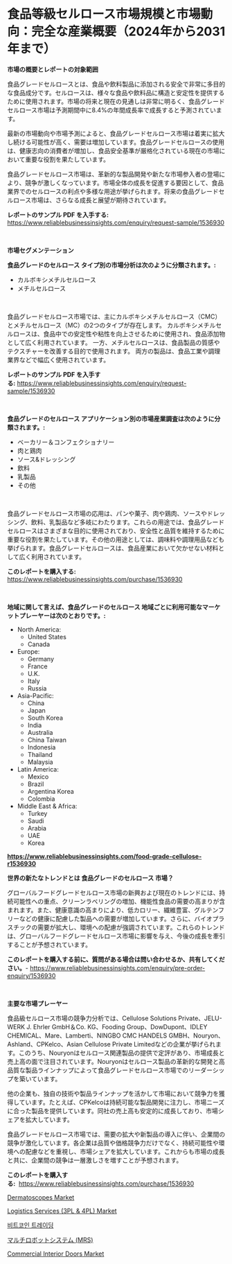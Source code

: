 <p><h1>食品等級セルロース市場規模と市場動向：完全な産業概要（2024年から2031年まで）</h1></p><p><strong>市場の概要とレポートの対象範囲</strong></p>
<p><p>食品グレードセルロースとは、食品や飲料製品に添加される安全で非常に多目的な食品成分です。セルロースは、様々な食品や飲料品に構造と安定性を提供するために使用されます。市場の将来と現在の見通しは非常に明るく、食品グレードセルロース市場は予測期間中に8.4%の年間成長率で成長すると予測されています。</p><p>最新の市場動向や市場予測によると、食品グレードセルロース市場は着実に拡大し続ける可能性が高く、需要は増加しています。食品グレードセルロースの使用は、健康志向の消費者が増加し、食品安全基準が厳格化されている現在の市場において重要な役割を果たしています。</p><p>食品グレードセルロース市場は、革新的な製品開発や新たな市場参入者の登場により、競争が激しくなっています。市場全体の成長を促進する要因として、食品業界でのセルロースの利点や多様な用途が挙げられます。将来の食品グレードセルロース市場は、さらなる成長と展望が期待されています。</p></p>
<p><strong>レポートのサンプル PDF を入手する:</strong> <a href="https://www.reliablebusinessinsights.com/enquiry/request-sample/1536930">https://www.reliablebusinessinsights.com/enquiry/request-sample/1536930</a></p>
<p>&nbsp;</p>
<p><strong>市場セグメンテーション</strong></p>
<p><strong>食品グレードのセルロース タイプ別の市場分析は次のように分類されます。:</strong></p>
<p><ul><li>カルボキシメチルセルロース</li><li>メチルセルロース</li></ul></p>
<p>&nbsp;</p>
<p><p>食品グレードセルロース市場では、主にカルボキシメチルセルロース（CMC）とメチルセルロース（MC）の2つのタイプが存在します。 カルボキシメチルセルロースは、食品中での安定性や粘性を向上させるために使用され、食品添加物として広く利用されています。 一方、メチルセルロースは、食品製品の質感やテクスチャーを改善する目的で使用されます。 両方の製品は、食品工業や調理業界などで幅広く使用されています。</p></p>
<p><strong>レポートのサンプル PDF を入手する:</strong>&nbsp;<a href="https://www.reliablebusinessinsights.com/enquiry/request-sample/1536930">https://www.reliablebusinessinsights.com/enquiry/request-sample/1536930</a></p>
<p>&nbsp;</p>
<p><strong> 食品グレードのセルロース アプリケーション別の市場産業調査は次のように分類されます。:</strong></p>
<p><ul><li>ベーカリー＆コンフェクショナリー</li><li>肉と鶏肉</li><li>ソース&ドレッシング</li><li>飲料</li><li>乳製品</li><li>その他</li></ul></p>
<p>&nbsp;</p>
<p><p>食品グレードセルロース市場の応用は、パンや菓子、肉や鶏肉、ソースやドレッシング、飲料、乳製品など多岐にわたります。これらの用途では、食品グレードセルロースはさまざまな目的に使用されており、安全性と品質を維持するために重要な役割を果たしています。その他の用途としては、調味料や調理用品なども挙げられます。食品グレードセルロースは、食品産業において欠かせない材料として広く利用されています。</p></p>
<p><strong>このレポートを購入する:</strong>&nbsp; <a href="https://www.reliablebusinessinsights.com/purchase/1536930">https://www.reliablebusinessinsights.com/purchase/1536930</a></p>
<p>&nbsp;</p>
<p><strong>地域に関して言えば、食品グレードのセルロース 地域ごとに利用可能なマーケットプレーヤーは次のとおりです。:</strong></p>
<p><ul>
    <li>
        North America:
        <ul>
            <li>United States</li>
            <li>Canada</li>
        </ul>
    </li>
    <li>
        Europe:
        <ul>
            <li>Germany</li>
            <li>France</li>
            <li>U.K.</li>
            <li>Italy</li>
            <li>Russia</li>
        </ul>
    </li>
    <li>
        Asia-Pacific:
        <ul>
            <li>China</li>
            <li>Japan</li>
            <li>South Korea</li>
            <li>India</li>
            <li>Australia</li>
            <li>China Taiwan</li>
            <li>Indonesia</li>
            <li>Thailand</li>
            <li>Malaysia</li>
        </ul>
    </li>
    <li>
        Latin America:
        <ul>
            <li>Mexico</li>
            <li>Brazil</li>
            <li>Argentina Korea</li>
            <li>Colombia</li>
        </ul>
    </li>
    <li>
        Middle East & Africa:
        <ul>
            <li>Turkey</li>
            <li>Saudi</li>
            <li>Arabia</li>
            <li>UAE</li>
            <li>Korea</li>
        </ul>
    </li>
    </ul></p>
<p><strong><a href="https://www.reliablebusinessinsights.com/food-grade-cellulose-r1536930">https://www.reliablebusinessinsights.com/food-grade-cellulose-r1536930</a></strong>&nbsp;</p>
<p><strong>世界の新たなトレンドとは 食品グレードのセルロース 市場？</strong></p>
<p><p>グローバルフードグレードセルロース市場の新興および現在のトレンドには、持続可能性への重点、クリーンラベリングの増加、機能性食品の需要の高まりが含まれます。また、健康意識の高まりにより、低カロリー、繊維豊富、グルテンフリーなどの健康に配慮した製品への需要が増加しています。さらに、バイオプラスチックの需要が拡大し、環境への配慮が強調されています。これらのトレンドは、グローバルフードグレードセルロース市場に影響を与え、今後の成長を牽引することが予想されています。</p></p>
<p><strong>このレポートを購入する前に、質問がある場合は問い合わせるか、共有してください。</strong>- <a href="https://www.reliablebusinessinsights.com/enquiry/pre-order-enquiry/1536930">https://www.reliablebusinessinsights.com/enquiry/pre-order-enquiry/1536930</a></p>
<p>&nbsp;</p>
<p><strong>主要な市場プレーヤー</strong></p>
<p><p>食品級セルロース市場の競争力分析では、Cellulose Solutions Private、JELU-WERK J. Ehrler GmbH＆Co. KG、Fooding Group、DowDupont、IDLEY CHEMICAL、Mare、Lamberti、NINGBO CMC HANDELS GMBH、Nouryon、Ashland、CPKelco、Asian Cellulose Private Limitedなどの企業が挙げられます。このうち、Nouryonはセルロース関連製品の提供で定評があり、市場成長と売上高の面で注目されています。Nouryonはセルロース製品の革新的な開発と高品質な製品ラインナップによって食品グレードセルロース市場でのリーダーシップを築いています。</p><p>他の企業も、独自の技術や製品ラインナップを活かして市場において競争力を獲得しています。たとえば、CPKelcoは持続可能な製品開発に注力し、市場ニーズに合った製品を提供しています。同社の売上高も安定的に成長しており、市場シェアを拡大しています。</p><p>食品グレードセルロース市場では、需要の拡大や新製品の導入に伴い、企業間の競争が激化しています。各企業は品質や価格競争力だけでなく、持続可能性や環境への配慮などを重視し、市場シェアを拡大しています。これからも市場の成長と共に、企業間の競争は一層激しさを増すことが予想されます。</p></p>
<p><strong>このレポートを購入する:</strong>&nbsp;&nbsp;<a href="https://www.reliablebusinessinsights.com/purchase/1536930">https://www.reliablebusinessinsights.com/purchase/1536930</a></p>
<p><p><a href="https://github.com/arionmp/Market-Research-Report-List-3/blob/main/dermatoscopes-market.md">Dermatoscopes Market</a></p><p><a href="https://github.com/SheilaBruen2023/Market-Research-Report-List-1/blob/main/logistics-services-3pl-4pl-market.md">Logistics Services (3PL & 4PL) Market</a></p><p><a href="https://medium.com/@stanleylyittle554467/2024-2031-%EA%B8%B0%EA%B0%84-%EB%8F%99%EC%95%88-%EB%B9%84%ED%8A%B8%EC%BD%94%EC%9D%B8-%EA%B1%B0%EB%9E%98-%EC%8B%9C%EC%9E%A5-%EB%8F%99%ED%96%A5-%EB%B0%8F-%EC%8B%9C%EC%9E%A5-%EB%B6%84%EC%84%9D-%EC%A0%84%EB%A7%9D-2745307c1eb0">비트코인 트레이딩</a></p><p><a href="https://github.com/DanykaKilback/Market-Research-Report-List-1/blob/main/764829588097.md">マルチロボットシステム (MRS)</a></p><p><a href="https://www.linkedin.com/pulse/commercial-interior-doors-market-size-reveals-best-marketing-s4myf?trackingId=e%2FNgeOsVJGJpyBFLORHUUQ%3D%3D">Commercial Interior Doors Market</a></p></p>